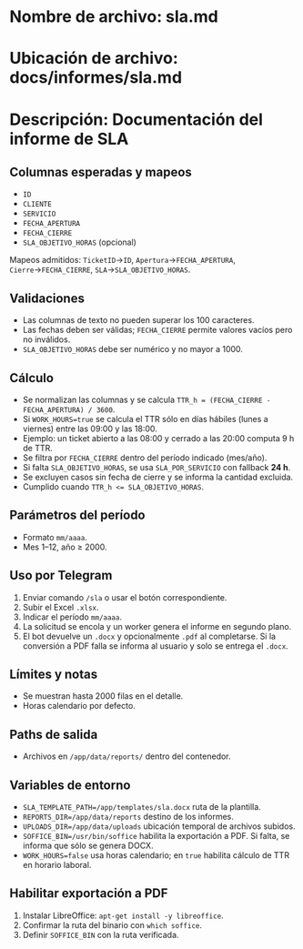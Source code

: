 # Nombre de archivo: sla.md
# Ubicación de archivo: docs/informes/sla.md
# Descripción: Documentación del informe de SLA

## Columnas esperadas y mapeos
- `ID`
- `CLIENTE`
- `SERVICIO`
- `FECHA_APERTURA`
- `FECHA_CIERRE`
- `SLA_OBJETIVO_HORAS` (opcional)

Mapeos admitidos: `TicketID`→`ID`, `Apertura`→`FECHA_APERTURA`, `Cierre`→`FECHA_CIERRE`, `SLA`→`SLA_OBJETIVO_HORAS`.

## Validaciones
- Las columnas de texto no pueden superar los 100 caracteres.
- Las fechas deben ser válidas; `FECHA_CIERRE` permite valores vacíos pero no inválidos.
- `SLA_OBJETIVO_HORAS` debe ser numérico y no mayor a 1000.

## Cálculo
- Se normalizan las columnas y se calcula `TTR_h = (FECHA_CIERRE - FECHA_APERTURA) / 3600`.
- Si `WORK_HOURS=true` se calcula el TTR sólo en días hábiles (lunes a viernes) entre las 09:00 y las 18:00.
- Ejemplo: un ticket abierto a las 08:00 y cerrado a las 20:00 computa 9 h de TTR.
- Se filtra por `FECHA_CIERRE` dentro del período indicado (mes/año).
- Si falta `SLA_OBJETIVO_HORAS`, se usa `SLA_POR_SERVICIO` con fallback **24 h**.
- Se excluyen casos sin fecha de cierre y se informa la cantidad excluida.
- Cumplido cuando `TTR_h <= SLA_OBJETIVO_HORAS`.

## Parámetros del período
- Formato `mm/aaaa`.
- Mes 1–12, año ≥ 2000.

## Uso por Telegram
1. Enviar comando `/sla` o usar el botón correspondiente.
2. Subir el Excel `.xlsx`.
3. Indicar el período `mm/aaaa`.
4. La solicitud se encola y un worker genera el informe en segundo plano.
5. El bot devuelve un `.docx` y opcionalmente `.pdf` al completarse.
   Si la conversión a PDF falla se informa al usuario y solo se entrega el `.docx`.

## Límites y notas
- Se muestran hasta 2000 filas en el detalle.
- Horas calendario por defecto.

## Paths de salida
- Archivos en `/app/data/reports/` dentro del contenedor.

## Variables de entorno
- `SLA_TEMPLATE_PATH=/app/templates/sla.docx` ruta de la plantilla.
- `REPORTS_DIR=/app/data/reports` destino de los informes.
- `UPLOADS_DIR=/app/data/uploads` ubicación temporal de archivos subidos.
- `SOFFICE_BIN=/usr/bin/soffice` habilita la exportación a PDF. Si falta, se informa que sólo se genera DOCX.
- `WORK_HOURS=false` usa horas calendario; en `true` habilita cálculo de TTR en horario laboral.

## Habilitar exportación a PDF
1. Instalar LibreOffice: `apt-get install -y libreoffice`.
2. Confirmar la ruta del binario con `which soffice`.
3. Definir `SOFFICE_BIN` con la ruta verificada.
